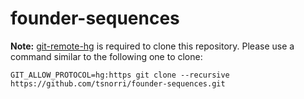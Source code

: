 # founder-sequences

**Note:** [git-remote-hg](https://github.com/felipec/git-remote-hg) is required to clone this repository.
Please use a command similar to the following one to clone:

    GIT_ALLOW_PROTOCOL=hg:https git clone --recursive https://github.com/tsnorri/founder-sequences.git

